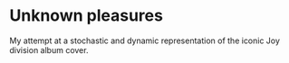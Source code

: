 # Unknown pleasures

My attempt at a stochastic and dynamic representation of the iconic Joy division album cover.
